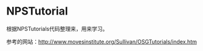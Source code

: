 # NPSTutorial
根据NPSTutorials代码整理来，用来学习。

参考的网站：http://www.movesinstitute.org/Sullivan/OSGTutorials/index.htm
